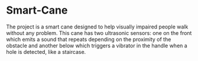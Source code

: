 # Smart-Cane
 The project is a smart cane designed to help visually impaired people walk without any problem.
This cane has two ultrasonic sensors: one on the front which emits a sound that repeats depending on the proximity of the obstacle and another below which triggers a vibrator in the handle when a hole is detected, like a staircase.
